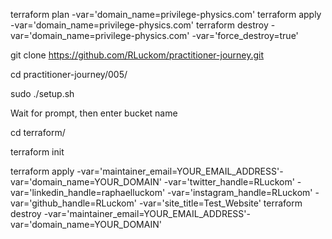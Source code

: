  terraform plan -var='domain_name=privilege-physics.com'
 terraform apply -var='domain_name=privilege-physics.com'
 terraform destroy -var='domain_name=privilege-physics.com' -var='force_destroy=true'

git clone https://github.com/RLuckom/practitioner-journey.git

cd practitioner-journey/005/

sudo ./setup.sh

Wait for prompt, then enter bucket name

cd terraform/

terraform init

terraform apply -var='maintainer_email=YOUR_EMAIL_ADDRESS'-var='domain_name=YOUR_DOMAIN' -var='twitter_handle=RLuckom' -var='linkedin_handle=raphaelluckom' -var='instagram_handle=RLuckom' -var='github_handle=RLuckom' -var='site_title=Test_Website'
terraform destroy -var='maintainer_email=YOUR_EMAIL_ADDRESS'-var='domain_name=YOUR_DOMAIN'

